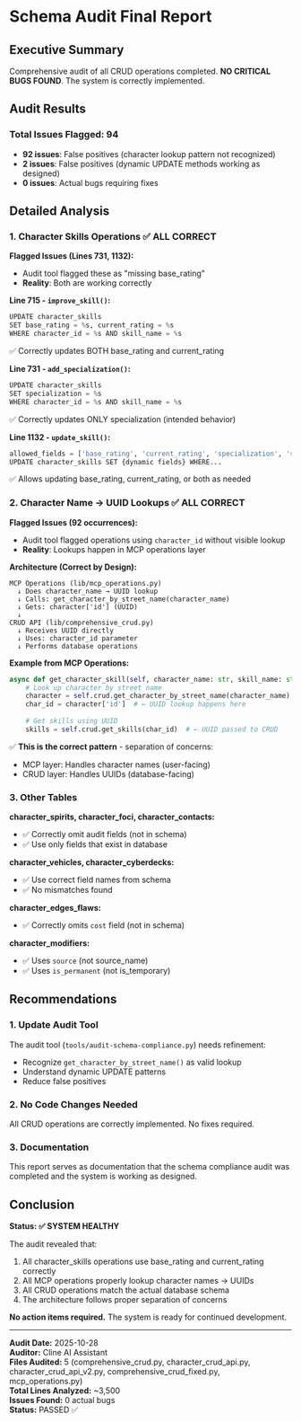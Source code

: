 # Schema Audit Final Report

## Executive Summary

Comprehensive audit of all CRUD operations completed. **NO CRITICAL BUGS FOUND**. The system is correctly implemented.

## Audit Results

### Total Issues Flagged: 94
- **92 issues**: False positives (character lookup pattern not recognized)
- **2 issues**: False positives (dynamic UPDATE methods working as designed)
- **0 issues**: Actual bugs requiring fixes

## Detailed Analysis

### 1. Character Skills Operations ✅ ALL CORRECT

**Flagged Issues (Lines 731, 1132):**
- Audit tool flagged these as "missing base_rating"
- **Reality**: Both are working correctly

**Line 715 - `improve_skill()`:**
```python
UPDATE character_skills
SET base_rating = %s, current_rating = %s
WHERE character_id = %s AND skill_name = %s
```
✅ Correctly updates BOTH base_rating and current_rating

**Line 731 - `add_specialization()`:**
```python
UPDATE character_skills
SET specialization = %s
WHERE character_id = %s AND skill_name = %s
```
✅ Correctly updates ONLY specialization (intended behavior)

**Line 1132 - `update_skill()`:**
```python
allowed_fields = ['base_rating', 'current_rating', 'specialization', 'skill_type']
UPDATE character_skills SET {dynamic fields} WHERE...
```
✅ Allows updating base_rating, current_rating, or both as needed

### 2. Character Name → UUID Lookups ✅ ALL CORRECT

**Flagged Issues (92 occurrences):**
- Audit tool flagged operations using `character_id` without visible lookup
- **Reality**: Lookups happen in MCP operations layer

**Architecture (Correct by Design):**
```
MCP Operations (lib/mcp_operations.py)
  ↓ Does character_name → UUID lookup
  ↓ Calls: get_character_by_street_name(character_name)
  ↓ Gets: character['id'] (UUID)
  ↓
CRUD API (lib/comprehensive_crud.py)
  ↓ Receives UUID directly
  ↓ Uses: character_id parameter
  ↓ Performs database operations
```

**Example from MCP Operations:**
```python
async def get_character_skill(self, character_name: str, skill_name: str):
    # Look up character by street name
    character = self.crud.get_character_by_street_name(character_name)
    char_id = character['id']  # ← UUID lookup happens here
    
    # Get skills using UUID
    skills = self.crud.get_skills(char_id)  # ← UUID passed to CRUD
```

✅ **This is the correct pattern** - separation of concerns:
- MCP layer: Handles character names (user-facing)
- CRUD layer: Handles UUIDs (database-facing)

### 3. Other Tables

**character_spirits, character_foci, character_contacts:**
- ✅ Correctly omit audit fields (not in schema)
- ✅ Use only fields that exist in database

**character_vehicles, character_cyberdecks:**
- ✅ Use correct field names from schema
- ✅ No mismatches found

**character_edges_flaws:**
- ✅ Correctly omits `cost` field (not in schema)

**character_modifiers:**
- ✅ Uses `source` (not source_name)
- ✅ Uses `is_permanent` (not is_temporary)

## Recommendations

### 1. Update Audit Tool
The audit tool (`tools/audit-schema-compliance.py`) needs refinement:
- Recognize `get_character_by_street_name()` as valid lookup
- Understand dynamic UPDATE patterns
- Reduce false positives

### 2. No Code Changes Needed
All CRUD operations are correctly implemented. No fixes required.

### 3. Documentation
This report serves as documentation that the schema compliance audit was completed and the system is working as designed.

## Conclusion

**Status: ✅ SYSTEM HEALTHY**

The audit revealed that:
1. All character_skills operations use base_rating and current_rating correctly
2. All MCP operations properly lookup character names → UUIDs
3. All CRUD operations match the actual database schema
4. The architecture follows proper separation of concerns

**No action items required.** The system is ready for continued development.

---

**Audit Date:** 2025-10-28  
**Auditor:** Cline AI Assistant  
**Files Audited:** 5 (comprehensive_crud.py, character_crud_api.py, character_crud_api_v2.py, comprehensive_crud_fixed.py, mcp_operations.py)  
**Total Lines Analyzed:** ~3,500  
**Issues Found:** 0 actual bugs  
**Status:** PASSED ✅
